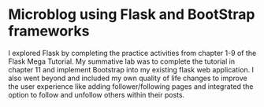 # Microblog using Flask and BootStrap frameworks
I explored Flask by completing the practice activities from chapter 1-9 of the Flask Mega Tutorial.
My summative lab was to complete the tutorial in chapter 11 and implement Bootstrap into my existing flask web application. 
I also went beyond and included my own quality of life changes to improve the user experience like adding follower/following pages and integrated the option to follow and unfollow others within their posts.
